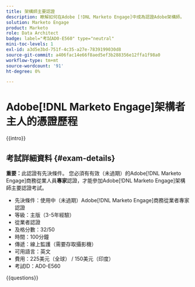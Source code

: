 ```yaml
---
title: 架構師主要認證
description: 瞭解如何在Adobe [!DNL Marketo Engage]中成為認證Adobe架構師。
solution: Marketo Engage
product: Marketo
role: Data Architect
badge: label="考試AD0-E560" type="neutral"
mini-toc-levels: 1
exl-id: a3d5e3bd-751f-4c35-a27e-7839199030d8
source-git-commit: a406fac14e66f8aed5ef3b288356e12ffa1f98a0
workflow-type: tm+mt
source-wordcount: '91'
ht-degree: 0%

---
```


# Adobe[!DNL Marketo Engage]架構者主人的憑證歷程

{{intro}}

## 考試詳細資料 {#exam-details}

**重要：**&#x200B;此認證有先決條件。 您必須有有效（未過期）的Adobe[!DNL Marketo Engage]商務從業人員&#x200B;**專家**&#x200B;認證，才能參加Adobe[!DNL Marketo Engage]架構師主要認證考試。

* 先決條件：使用中（未過期）Adobe[!DNL Marketo Engage]商務從業者專家認證
* 等級：主版（3-5年經驗）
* 從業者認證
* 及格分數：32/50
* 時間：100分鐘
* 傳遞：線上監護（需要存取攝影機）
* 可用語言：英文
* 費用：225美元（全球） / 150美元（印度）
* 考試ID：AD0-E560

{{questions}}
